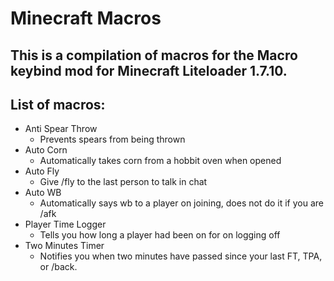# Minecraft Macros
## This is a compilation of macros for the Macro keybind mod for Minecraft Liteloader 1.7.10.

## List of macros:
* Anti Spear Throw
  * Prevents spears from being thrown 
* Auto Corn
  * Automatically takes corn from a hobbit oven when opened
* Auto Fly
  * Give /fly to the last person to talk in chat 
* Auto WB
  * Automatically says wb to a player on joining, does not do it if you are /afk
* Player Time Logger
  * Tells you how long a player had been on for on logging off
* Two Minutes Timer
  * Notifies you when two minutes have passed since your last FT, TPA, or /back. 
 
 

